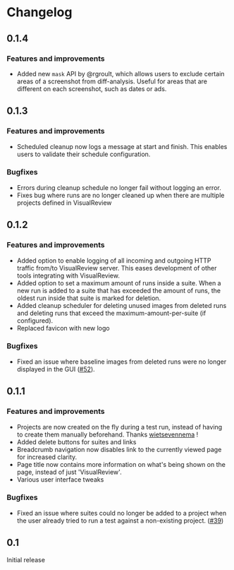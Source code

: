 # Changelog

## 0.1.4

### Features and improvements
* Added new `mask` API by @rgroult, which allows users to exclude certain areas of a screenshot from diff-analysis. Useful for areas that are different on each screenshot, such as dates or ads.

## 0.1.3

### Features and improvements
* Scheduled cleanup now logs a message at start and finish. This enables users to validate their schedule configuration.

### Bugfixes
* Errors during cleanup schedule no longer fail without logging an error.
* Fixes bug where runs are no longer cleaned up when there are multiple projects defined in VisualReview

## 0.1.2

### Features and improvements
* Added option to enable logging of all incoming and outgoing HTTP traffic from/to VisualReview server. This eases development
 of other tools integrating with VisualReview.
* Added option to set a maximum amount of runs inside a suite. When a new run is added to a suite that has exceeded the amount of runs, the oldest run inside that suite is marked for deletion.
* Added cleanup scheduler for deleting unused images from deleted runs and deleting runs that exceed the maximum-amount-per-suite (if configured).
* Replaced favicon with new logo

### Bugfixes
* Fixed an issue where baseline images from deleted runs were no longer displayed in the GUI ([#52](https://github.com/xebia/VisualReview/issues/52)).

## 0.1.1

### Features and improvements
* Projects are now created on the fly during a test run, instead of having to create them manually beforehand. Thanks [wietsevennema](https://github.com/wietsevenema) !
* Added delete buttons for suites and links
* Breadcrumb navigation now disables link to the currently viewed page for increased clarity.
* Page title now contains more information on what's being shown on the page, instead of just 'VisualReview'.
* Various user interface tweaks

### Bugfixes
* Fixed an issue where suites could no longer be added to a project when the user already tried to run a test against a non-existing project. ([#39](https://github.com/xebia/VisualReview/issues/39))


## 0.1
Initial release


